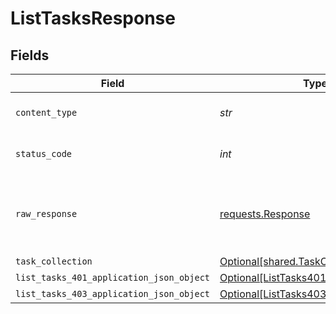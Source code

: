 # ListTasksResponse


## Fields

| Field                                                                                           | Type                                                                                            | Required                                                                                        | Description                                                                                     |
| ----------------------------------------------------------------------------------------------- | ----------------------------------------------------------------------------------------------- | ----------------------------------------------------------------------------------------------- | ----------------------------------------------------------------------------------------------- |
| `content_type`                                                                                  | *str*                                                                                           | :heavy_check_mark:                                                                              | HTTP response content type for this operation                                                   |
| `status_code`                                                                                   | *int*                                                                                           | :heavy_check_mark:                                                                              | HTTP response status code for this operation                                                    |
| `raw_response`                                                                                  | [requests.Response](https://requests.readthedocs.io/en/latest/api/#requests.Response)           | :heavy_minus_sign:                                                                              | Raw HTTP response; suitable for custom response parsing                                         |
| `task_collection`                                                                               | [Optional[shared.TaskCollection]](../../models/shared/taskcollection.md)                        | :heavy_minus_sign:                                                                              | OK                                                                                              |
| `list_tasks_401_application_json_object`                                                        | [Optional[ListTasks401ApplicationJSON]](../../models/operations/listtasks401applicationjson.md) | :heavy_minus_sign:                                                                              | Unauthenticated                                                                                 |
| `list_tasks_403_application_json_object`                                                        | [Optional[ListTasks403ApplicationJSON]](../../models/operations/listtasks403applicationjson.md) | :heavy_minus_sign:                                                                              | Forbidden                                                                                       |